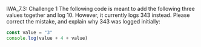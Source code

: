 IWA_7.3: Challenge 1
The following code is meant to add the following three values together and log 10. However, it currently logs 343 instead. Please correct the mistake, and explain why 343 was logged initially:

 
``` js
const value = "3"
console.log(value + 4 + value)
```